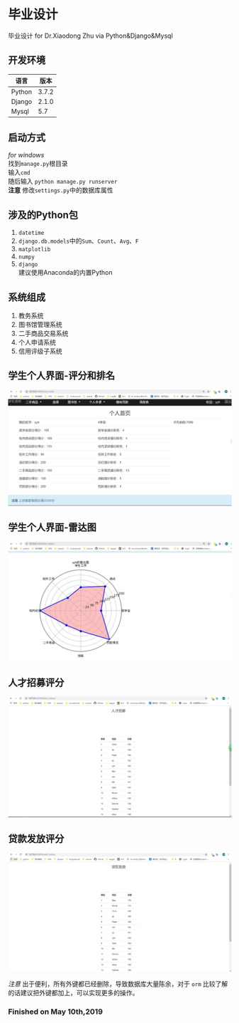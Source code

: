# 毕业设计
毕业设计 for Dr.Xiaodong Zhu via Python&Django&Mysql  

## 开发环境  
| 语言 | 版本 |
| ---------- | -----------|
| Python  |3.7.2 | 
| Django | 2.1.0 |
| Mysql | 5.7 |

## 启动方式  
_for windows_   
找到`manage.py`根目录  
输入`cmd`  
随后输入 `python manage.py runserver`  
__注意__ 修改`settings.py`中的数据库属性  

## 涉及的Python包  
1. `datetime`  
2. `django.db.models`中的`Sum`、`Count`、`Avg`、`F`  
3. `matplotlib`  
4. `numpy`  
5. `django`  
建议使用Anaconda的内置Python   

## 系统组成  
1. 教务系统  
2. 图书馆管理系统  
3. 二手商品交易系统  
4. 个人申请系统  
5. 信用评级子系统  

## 学生个人界面-评分和排名  
![](/img/1.PNG)  
## 学生个人界面-雷达图  
![](/img/2.PNG)  
## 人才招募评分  
![](/img/3.PNG)  
## 贷款发放评分  
![](/img/4.PNG)  

*注意* 出于便利，所有外键都已经删除，导致数据库大量陈余，对于 `orm` 比较了解的话建议把外键都加上，可以实现更多的操作。  

### Finished on May 10th,2019

